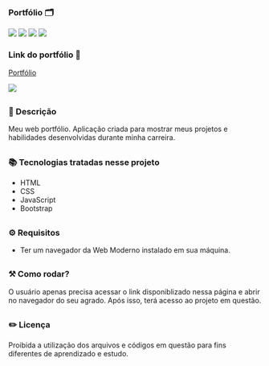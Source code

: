 ### Portfólio 🗂️ 

<div style="display: inline_block">

<img src= "https://img.shields.io/badge/HTML5-E34F26?style=for-the-badge&logo=html5&logoColor=white"/>
<img src="https://img.shields.io/badge/CSS3-1572B6?style=for-the-badge&logo=css3&logoColor=white"/>
<img src="https://img.shields.io/badge/JavaScript-F7DF1E?style=for-the-badge&logo=javascript&logoColor=black"/>
<img src="https://img.shields.io/badge/Bootstrap-563D7C?style=for-the-badge&logo=bootstrap&logoColor=white"/>

### Link do portfólio 🔗 

<a href="https://26tassiofernandes.github.io/porfolio/" rel="external">Portfólio</a>

<img src="https://github.com/26Tassiofernandes/porfolio/assets/86972667/e44a9a49-5423-4afb-a63e-b083d48ce5f2"/>

</div>

##

### 📜 Descrição 

Meu web portfólio. Aplicação criada para mostrar meus projetos e habilidades desenvolvidas durante minha carreira.

##

### 📚 Tecnologias tratadas nesse projeto

- HTML
- CSS
- JavaScript
- Bootstrap

##

### ⚙ Requisitos

- Ter um navegador da Web Moderno instalado em sua máquina.

##

### ⚒️ Como rodar?

O usuário apenas precisa acessar o link disponiblizado nessa página e abrir no navegador do seu agrado. Após isso, terá acesso ao projeto em questão.

##

### ✏️ Licença

Proibida a utilização dos arquivos e códigos em questão para fins diferentes de aprendizado e estudo.

##

